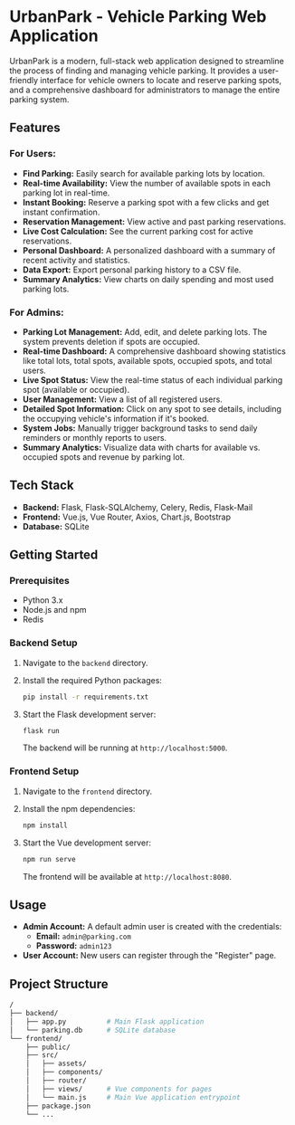# UrbanPark - Vehicle Parking Web Application

UrbanPark is a modern, full-stack web application designed to streamline the process of finding and managing vehicle parking. It provides a user-friendly interface for vehicle owners to locate and reserve parking spots, and a comprehensive dashboard for administrators to manage the entire parking system.

## Features

### For Users:
- **Find Parking:** Easily search for available parking lots by location.
- **Real-time Availability:** View the number of available spots in each parking lot in real-time.
- **Instant Booking:** Reserve a parking spot with a few clicks and get instant confirmation.
- **Reservation Management:** View active and past parking reservations.
- **Live Cost Calculation:** See the current parking cost for active reservations.
- **Personal Dashboard:** A personalized dashboard with a summary of recent activity and statistics.
- **Data Export:** Export personal parking history to a CSV file.
- **Summary Analytics:** View charts on daily spending and most used parking lots.

### For Admins:
- **Parking Lot Management:** Add, edit, and delete parking lots. The system prevents deletion if spots are occupied.
- **Real-time Dashboard:** A comprehensive dashboard showing statistics like total lots, total spots, available spots, occupied spots, and total users.
- **Live Spot Status:** View the real-time status of each individual parking spot (available or occupied).
- **User Management:** View a list of all registered users.
- **Detailed Spot Information:** Click on any spot to see details, including the occupying vehicle's information if it's booked.
- **System Jobs:** Manually trigger background tasks to send daily reminders or monthly reports to users.
- **Summary Analytics:** Visualize data with charts for available vs. occupied spots and revenue by parking lot.

## Tech Stack

- **Backend:** Flask, Flask-SQLAlchemy, Celery, Redis, Flask-Mail
- **Frontend:** Vue.js, Vue Router, Axios, Chart.js, Bootstrap
- **Database:** SQLite

## Getting Started

### Prerequisites

- Python 3.x
- Node.js and npm
- Redis

### Backend Setup

1.  Navigate to the `backend` directory.
2.  Install the required Python packages:

    ```bash
    pip install -r requirements.txt
    ```
    
4.  Start the Flask development server:

     ```bash
    flask run
    ```
     
    The backend will be running at `http://localhost:5000`.

### Frontend Setup

1.  Navigate to the `frontend` directory.
2.  Install the npm dependencies:

    ```bash
    npm install
    ```
    
4.  Start the Vue development server:

     ```bash
    npm run serve
    ```
     
    The frontend will be available at `http://localhost:8080`.

## Usage

- **Admin Account:** A default admin user is created with the credentials:
    - **Email:** `admin@parking.com`
    - **Password:** `admin123`
- **User Account:** New users can register through the "Register" page.

## Project Structure

```bash
/
├── backend/
│   ├── app.py          # Main Flask application
│   └── parking.db      # SQLite database
└── frontend/
    ├── public/
    ├── src/
    │   ├── assets/
    │   ├── components/
    │   ├── router/
    │   ├── views/      # Vue components for pages
    │   └── main.js     # Main Vue application entrypoint
    ├── package.json
    └── ...
